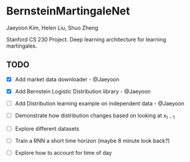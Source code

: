# BernsteinMartingaleNet
Jaeyoon Kim, Helen Liu, Shuo Zheng

Stanford CS 230 Project. Deep learning architecture for learning martingales.


## TODO
- [x] Add market data downloader - @Jaeyoon
- [x] Add Bernstein Logistic Distribution library - @Jaeyoon
- [ ] Add Distribution learning example on independent data - @Jaeyoon
- [ ] Demonstrate how distribution changes based on looking at $x_{t-1}$
- [ ] Explore different datasets
- [ ] Train a RNN a short time horizon (maybe 8 minute look back?)
- [ ] Explore how to account for time of day

